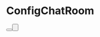 # ConfigChatRoom


<Window x:Class="OfflineChatApp.NamePrompt"
        xmlns="http://schemas.microsoft.com/winfx/2006/xaml/presentation"
        xmlns:x="http://schemas.microsoft.com/winfx/2006/xaml"
        Title="Name New Chat" Height="150" Width="300" WindowStartupLocation="CenterOwner">
    <StackPanel Margin="10">
        <TextBlock Text="Enter chat room name:" Margin="0,0,0,10"/>
        <TextBox x:Name="InputBox" Margin="0,0,0,10"/>
        <StackPanel Orientation="Horizontal" HorizontalAlignment="Right">
            <Button Content="OK" Width="60" Margin="5" Click="Ok_Click"/>
            <Button Content="Cancel" Width="60" Margin="5" Click="Cancel_Click"/>
        </StackPanel>
    </StackPanel>
</Window>